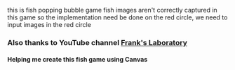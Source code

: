 this is fish popping bubble game
fish images aren't correctly captured in this game
so the implementation need be done on the red circle, we need to input images in the red circle

### Also thanks to YouTube channel [Frank's Laboratory](https://www.youtube.com/c/Frankslaboratory)
#### Helping me create this fish game using Canvas
